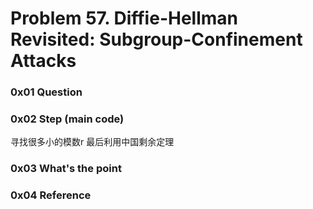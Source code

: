 # Problem 57. Diffie-Hellman Revisited: Subgroup-Confinement Attacks

### 0x01 Question

### 0x02 Step (main code)

寻找很多小的模数r
最后利用中国剩余定理

### 0x03 What's the point

### 0x04 Reference


